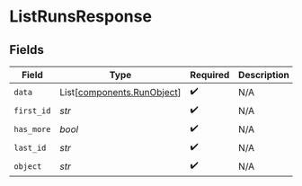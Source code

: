 # ListRunsResponse


## Fields

| Field                                                              | Type                                                               | Required                                                           | Description                                                        | Example                                                            |
| ------------------------------------------------------------------ | ------------------------------------------------------------------ | ------------------------------------------------------------------ | ------------------------------------------------------------------ | ------------------------------------------------------------------ |
| `data`                                                             | List[[components.RunObject](../../models/components/runobject.md)] | :heavy_check_mark:                                                 | N/A                                                                |                                                                    |
| `first_id`                                                         | *str*                                                              | :heavy_check_mark:                                                 | N/A                                                                | run_hLBK7PXBv5Lr2NQT7KLY0ag1                                       |
| `has_more`                                                         | *bool*                                                             | :heavy_check_mark:                                                 | N/A                                                                | false                                                              |
| `last_id`                                                          | *str*                                                              | :heavy_check_mark:                                                 | N/A                                                                | run_QLoItBbqwyAJEzlTy4y9kOMM                                       |
| `object`                                                           | *str*                                                              | :heavy_check_mark:                                                 | N/A                                                                | list                                                               |